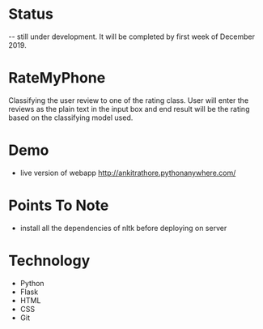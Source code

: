 # Status
-- still under development. It will be completed by first week of December 2019.

# RateMyPhone
Classifying the user review to one of the rating class. User will enter the reviews as the plain text in the input box and end result will be the rating based on the classifying model used.

# Demo
- live version of webapp http://ankitrathore.pythonanywhere.com/

# Points To Note
- install all the dependencies of nltk before deploying on server

# Technology
- Python
- Flask
- HTML
- CSS
- Git
